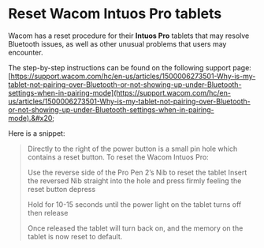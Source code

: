 # Reset Wacom Intuos Pro tablets

Wacom has a reset procedure for their **Intuos Pro** tablets that may resolve Bluetooth issues, as well as other unusual problems that users may encounter.&#x20;

The step-by-step instructions can be found on the following support page: [https://support.wacom.com/hc/en-us/articles/1500006273501-Why-is-my-tablet-not-pairing-over-Bluetooth-or-not-showing-up-under-Bluetooth-settings-when-in-pairing-mode](https://support.wacom.com/hc/en-us/articles/1500006273501-Why-is-my-tablet-not-pairing-over-Bluetooth-or-not-showing-up-under-Bluetooth-settings-when-in-pairing-mode).&#x20;

Here is a snippet:

> Directly to the right of the power button is a small pin hole which contains a reset button. To reset the Wacom Intuos Pro:
>
> Use the reverse side of the Pro Pen 2’s Nib to reset the tablet Insert the reversed Nib straight into the hole and press firmly feeling the reset button depress&#x20;
>
> Hold for 10-15 seconds until the power light on the tablet turns off then release&#x20;
>
> Once released the tablet will turn back on, and the memory on the tablet is now reset to default.

